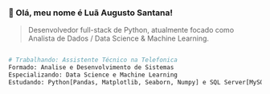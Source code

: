 ### 💜 Olá, meu nome é <strong>Luã Augusto Santana!</strong>

> Desenvolvedor full-stack de Python, atualmente focado como Analista de Dados / Data Science & Machine Learning.

```python

# Trabalhando: Assistente Técnico na Telefonica
Formado: Analise e Desenvolvimento de Sistemas
Especializando: Data Science e Machine Learning
Estudando: Python[Pandas, Matplotlib, Seaborn, Numpy] e SQL Server[MySQL, SSMS]

```
<!-- ilovehersomuch -->
